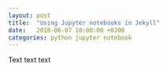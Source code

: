 ```yaml
---
layout: post
title:  "Using Jupyter notebooks in Jekyll"
date:   2018-06-07 10:00:00 +0200
categories: python jupyter notebook
---
```


Text text text
